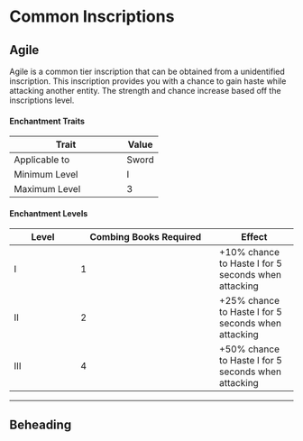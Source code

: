 # Common Inscriptions

## Agile

Agile is a common tier inscription that can be obtained from a unidentified inscription. This inscription provides you with a chance to gain haste while attacking another entity. The strength and chance increase based off the inscriptions level.

#### Enchantment Traits

<table data-full-width="false"><thead><tr><th width="184">Trait</th><th>Value</th></tr></thead><tbody><tr><td>Applicable to</td><td>Sword</td></tr><tr><td>Minimum Level</td><td>I</td></tr><tr><td>Maximum Level</td><td>3</td></tr></tbody></table>

#### Enchantment Levels

<table><thead><tr><th width="102.33333333333331">Level</th><th width="230">Combing Books Required</th><th>Effect</th></tr></thead><tbody><tr><td>I</td><td>1</td><td>+10% chance to Haste I for 5 seconds when attacking</td></tr><tr><td>II</td><td>2</td><td>+25% chance to Haste I for 5 seconds when attacking</td></tr><tr><td>III</td><td>4</td><td>+50% chance to Haste I for 5 seconds when attacking</td></tr></tbody></table>

***

## Beheading
